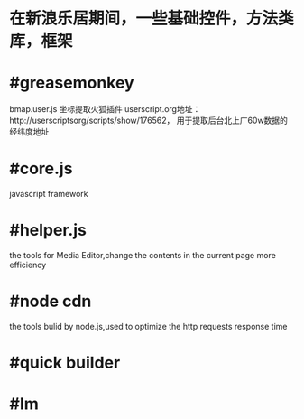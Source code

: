 



#  在新浪乐居期间，一些基础控件，方法类库，框架


#greasemonkey
=============
bmap.user.js  坐标提取火狐插件
userscript.org地址：http://userscriptsorg/scripts/show/176562，
用于提取后台北上广60w数据的经纬度地址


#core.js
=============
javascript framework



#helper.js
=============

the tools for Media Editor,change the contents in the current page more efficiency





#node cdn
=============
the tools bulid by node.js,used to optimize the http requests response time


#quick builder
=============

#Im
=============
